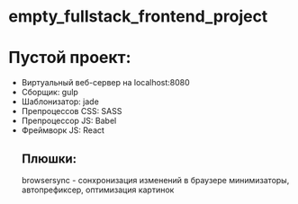 # empty_fullstack_frontend_project
<h1>Пустой проект: </h1>

<ul>
<li>Виртуальный веб-сервер на localhost:8080 </li>
<li>Сборщик: gulp</li>
<li>Шаблонизатор: jade</li>
<li>Препроцессов CSS: SASS</li>
<li>Препроцессор JS: Babel</li>
<li>Фреймворк JS: React</li>

<h2>Плюшки:</h2>

<p>
browsersync - сонхронизация изменений в браузере
минимизаторы, автопрефиксер, оптимизация картинок
</p>
